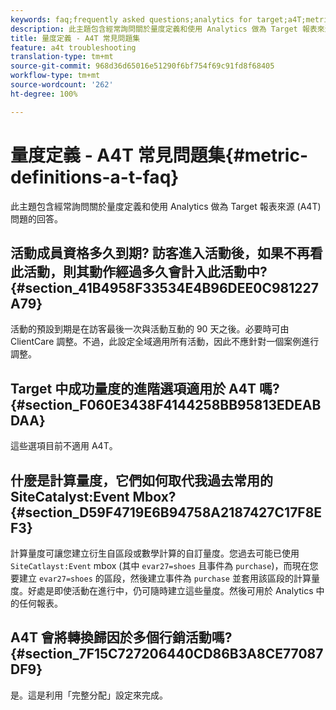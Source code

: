 ```yaml
---
keywords: faq;frequently asked questions;analytics for target;a4T;metric;metric definitions
description: 此主題包含經常詢問關於量度定義和使用 Analytics 做為 Target 報表來源 (A4T) 問題的回答。
title: 量度定義 - A4T 常見問題集
feature: a4t troubleshooting
translation-type: tm+mt
source-git-commit: 968d36d65016e51290f6bf754f69c91fd8f68405
workflow-type: tm+mt
source-wordcount: '262'
ht-degree: 100%

---
```



# 量度定義 - A4T 常見問題集{#metric-definitions-a-t-faq}

此主題包含經常詢問關於量度定義和使用 Analytics 做為 Target 報表來源 (A4T) 問題的回答。

## 活動成員資格多久到期? 訪客進入活動後，如果不再看此活動，則其動作經過多久會計入此活動中? {#section_41B4958F33534E4B96DEE0C981227A79}

活動的預設到期是在訪客最後一次與活動互動的 90 天之後。必要時可由 ClientCare 調整。不過，此設定全域適用所有活動，因此不應針對一個案例進行調整。

## Target 中成功量度的進階選項適用於 A4T 嗎? {#section_F060E3438F4144258BB95813EDEABDAA}

這些選項目前不適用 A4T。

## 什麼是計算量度，它們如何取代我過去常用的 SiteCatalyst:Event Mbox? {#section_D59F4719E6B94758A2187427C17F8EF3}

計算量度可讓您建立衍生自區段或數學計算的自訂量度。您過去可能已使用 `SiteCatlayst:Event` mbox (其中 `evar27=shoes` 且事件為 `purchase`)，而現在您要建立 `evar27=shoes` 的區段，然後建立事件為 `purchase` 並套用該區段的計算量度。好處是即使活動在進行中，仍可隨時建立這些量度。然後可用於 Analytics 中的任何報表。

## A4T 會將轉換歸因於多個行銷活動嗎? {#section_7F15C727206440CD86B3A8CE77087DF9}

是。這是利用「完整分配」設定來完成。
